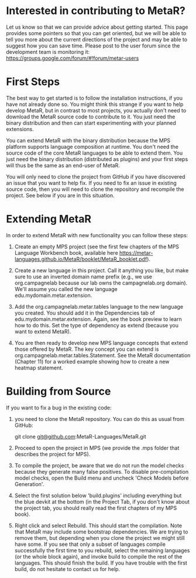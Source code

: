 Interested in contributing to MetaR?
====================================

Let us know so that we can provide advice about getting started. This page provides some pointers so that you can get oriented, but we will be able to tell you more about the current directions of the project and may be able to suggest how you can save time. Please post to the user forum since the development team is monitoring it: https://groups.google.com/forum/#!forum/metar-users

First Steps
===========

The best way to get started is to follow the installation instructions, if you have not already done so. You might think this strange if you want to help develop MetaR, but in contrast to most projects, you actually don't need to download the MetaR source code to contribute to it. You just need the binary distribution and then can start experimenting with your planned extensions. 

You can extend MetaR with the binary distribution because the MPS platform supports language composition at runtime. You don't need the source code of the core MetaR languages to be able to extend them. You just need the binary distribution (distributed as plugins) and your first steps will thus be the same as an end-user of MetaR.

You will only need to clone the project from GitHub if you have discovered an issue that you want to help fix. If you need to fix an issue in existing source code, then you will need to clone the repository and recompile the project. See below if you are in this situation.

Extending MetaR
===============


In order to extend MetaR with new functionality you can follow these steps:

1. Create an empty MPS project (see the first few chapters of the MPS Language Workbench book, available here https://metar-languages.github.io/MetaR/booklet/MetaR_booklet.pdf).

2. Create a new language in this project. Call it anything you like, but make sure to use an inverted domain name prefix (e.g., we use org.campagnelab because our lab owns the campagnelab.org domain). We'll assume you called the new language edu.mydomain.metar.extension.

3. Add the org.campagnelab.metar.tables language to the new language you created. You should add it in the Dependencies tab of edu.mydomain.metar.extension. Again, see the book preview to learn how to do this. Set the type of dependency as extend (because you want to extend MetaR).

4. You are then ready to develop new MPS language concepts that extend those offered by MetaR. The key concept you can extend is org.campagnelab.metar.tables.Statement. See the MetaR documentation (Chapter 11) for a worked example showing how to create a new heatmap statement.

Building from Source
====================

If you want to fix a bug in the existing code:

1. you need to clone the MetaR repository. You can do this as usual from GitHub:

    git clone git@github.com:MetaR-Languages/MetaR.git


2. Proceed to open the project in MPS (we provide the .mps folder that describes the project for MPS).

3. To compile the project, be aware that we do not run the model checks because they generate many false positives. To disable pre-compilation model checks, open the Build menu and uncheck 'Check Models before Generation'. 

4. Select the first solution below 'build.plugins' including everything but the blue devkit at the bottom (in the Project Tab, if you don't know about the project tab, you should really read the first chapters of my MPS book).

5. Right click and select Rebuild. This should start the compilation. Note that MetaR may include some bootstrap dependencies. We are trying to remove them, but depending when you clone the project we might still have some. If you see that only a subset of languages compile successfully the first time to you rebuild, select the remaining languages (or the whole block again), and invoke build to compile the rest of the languages. This should finish the build. If you have trouble with the first build, do not hesitate to contact us for help. 




